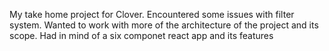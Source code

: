 My take home project for Clover.
Encountered some issues with filter system.
Wanted to work with more of the architecture of the project and its scope.
Had in mind of a six componet react app and its features
